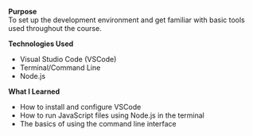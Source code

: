 **Purpose**  
To set up the development environment and get familiar with basic tools used throughout the course.

**Technologies Used**  
- Visual Studio Code (VSCode)  
- Terminal/Command Line  
- Node.js  

**What I Learned**  
- How to install and configure VSCode  
- How to run JavaScript files using Node.js in the terminal  
- The basics of using the command line interface  
